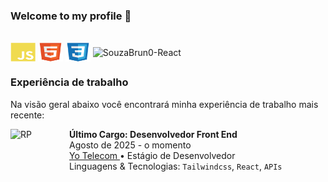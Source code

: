 ### Welcome to my profile 👋
<div style="display: inline_block"><br>
  <img align="center" alt="SouzaBrun0-Js" height="30" width="40" src="https://raw.githubusercontent.com/devicons/devicon/master/icons/javascript/javascript-plain.svg">
  <img align="center" alt="SouzaBrun0-HTML" height="30" width="40" src="https://raw.githubusercontent.com/devicons/devicon/master/icons/html5/html5-original.svg">
  <img align="center" alt="SouzaBrun0-CSS" height="30" width="40" src="https://raw.githubusercontent.com/devicons/devicon/master/icons/css3/css3-original.svg">
  <img align="center" alt="SouzaBrun0-React" height="30" width="40" src="https://icons.veryicon.com/png/o/business/vscode-program-item-icon/react-3.png">
</div>

### Experiência de trabalho
Na visão geral abaixo você encontrará minha experiência de trabalho mais recente:

<img align="left" height="94px" width="94px" alt="RP" src="https://encrypted-tbn0.gstatic.com/images?q=tbn:ANd9GcQqpbBYMFVz54Xs9tQOdUJmEOFeoYjZpUf6hg&s"/>

**Último Cargo: Desenvolvedor Front End** \
Agosto de 2025 - o momento \
[Yo Telecom ](https://infotec.psi.br/) • Estágio de Desenvolvedor \
Linguagens & Tecnologias: `Tailwindcss`, `React`, `APIs`\
<br/>
